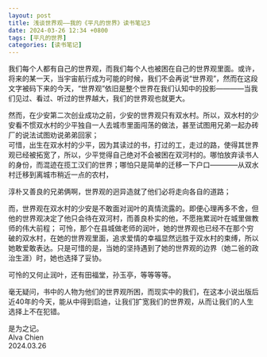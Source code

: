 ```yaml
---
layout: post
title: 浅谈世界观——我的《平凡的世界》读书笔记3
date: 2024-03-26 12:34 +0800
tags: [平凡的世界]
categories: [读书笔记]
---
```


我们每个人都有自己的世界观，而我们每个人也被困在自己的世界观里面。或许，将来的某一天，当宇宙航行成为可能的时候，我们不会再说“世界观”，然而在这段文字被码下来的今天，“世界观”依旧是整个世界在我们认知中的投影————当我们见过、看过、听过的世界越大，我们的世界观也就更大。

然而，在少安第二次创业成功之前，少安的世界观只有双水村。所以，双水村的少安看不惯双水村的少平独自一人去城市里面闯荡的做法，甚至试图用兄弟一起办砖厂的说法试图劝说弟弟回家；     
可惜，出生在双水村的少平，因为其读过的书，打过的工，走过的路，使得其世界观已经被拓宽了，所以，少平觉得自己绝对不会被困在双河村的。哪怕放弃读书人的身份，而混迹在揽工汉们的世界；哪怕只是简单的迁移一下户口————从双水村迁移到离城市稍近一点的农村，

淳朴又善良的兄弟俩啊，世界观的迥异造就了他们必将走向各自的道路；

而，世界观在双水村的少安是不敢面对润叶的真情流露的。即便心理再多不舍，但他的世界观决定了他只会待在双河村，而善良朴实的他，不愿拖累润叶在城里做教师的伟大前程；
可怜，那个在县城做老师的润叶，她的世界观也已经不在那个穷破的双水村，在她的世界观里面，追求爱情的幸福显然远胜于双水村的束缚，所以她敢爱敢表达。只是可惜的是，当她的坚持遇到了她的世界观的边界（她二爸的政治生涯）时，她也选择了妥协。

可怜的又何止润叶，还有田福堂，孙玉亭，等等等等。

毫无疑问，书中的人物为他们的世界观所困，而现实中的我们，在这本小说出版后近40年的今天，能从中得到启迪，让我们扩宽我们的世界观，从而让我们的人生选择上不在犯错。

是为之记。     
Alva Chien       
2024.03.26       
